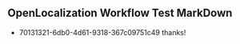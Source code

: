 ## OpenLocalization Workflow Test MarkDown
* 70131321-6db0-4d61-9318-367c09751c49 
thanks!<!--HONumber=Mar16_HO2-->

